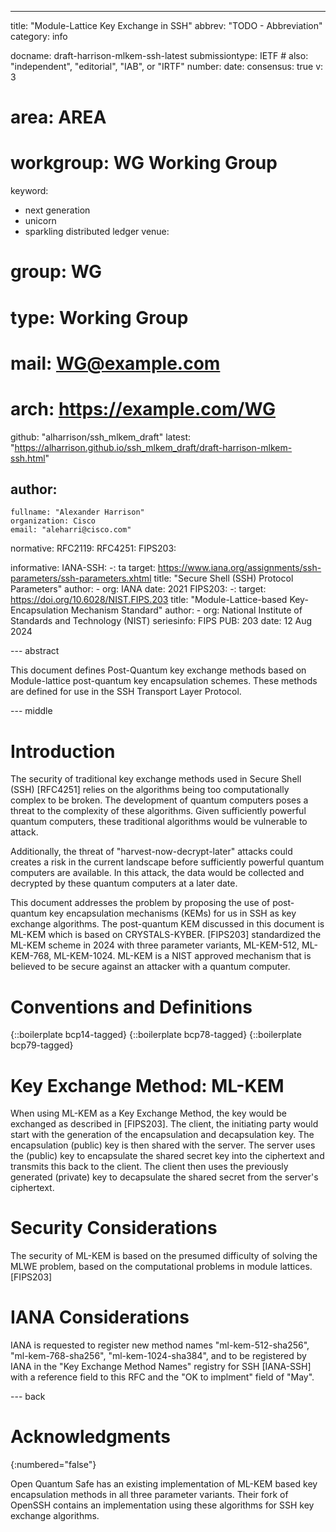 ---
title: "Module-Lattice Key Exchange in SSH"
abbrev: "TODO - Abbreviation"
category: info

docname: draft-harrison-mlkem-ssh-latest
submissiontype: IETF  # also: "independent", "editorial", "IAB", or "IRTF"
number:
date:
consensus: true
v: 3
# area: AREA
# workgroup: WG Working Group
keyword:
 - next generation
 - unicorn
 - sparkling distributed ledger
venue:
#  group: WG
#  type: Working Group
#  mail: WG@example.com
#  arch: https://example.com/WG
  github: "alharrison/ssh_mlkem_draft"
  latest: "https://alharrison.github.io/ssh_mlkem_draft/draft-harrison-mlkem-ssh.html"

author:
 -
    fullname: "Alexander Harrison"
    organization: Cisco
    email: "aleharri@cisco.com"

normative:
  RFC2119:
  RFC4251:
  FIPS203:

informative:
  IANA-SSH:
    -: ta
    target: https://www.iana.org/assignments/ssh-parameters/ssh-parameters.xhtml
    title: "Secure Shell (SSH) Protocol Parameters"
    author:
      -
        org: IANA
    date: 2021
  FIPS203:
    -:
    target: https://doi.org/10.6028/NIST.FIPS.203
    title: "Module-Lattice-based Key-Encapsulation Mechanism Standard"
    author:
      -
        org: National Institute of Standards and Technology (NIST)
    seriesinfo:
      FIPS PUB: 203
    date: 12 Aug 2024


--- abstract

This document defines Post-Quantum key exchange methods based on 
Module-lattice post-quantum key encapsulation schemes.  These methods
are defined for use in the SSH Transport Layer Protocol.

--- middle

# Introduction

The security of traditional key exchange methods used in Secure Shell (SSH) [RFC4251] relies on the algorithms being too computationally complex to be broken. The development of quantum computers poses a threat to the complexity of these algorithms. Given sufficiently powerful quantum computers, these traditional algorithms would be vulnerable to attack.

Additionally, the threat of "harvest-now-decrypt-later" attacks could creates a risk in the current landscape before sufficiently powerful quantum computers are available. In this attack, the data would be collected and decrypted by these quantum computers at a later date.

This document addresses the problem by proposing the use of post-quantum key encapsulation mechanisms (KEMs) for us in SSH as key exchange algorithms. The post-quantum KEM discussed in this document is ML-KEM which is based on CRYSTALS-KYBER. [FIPS203] standardized the ML-KEM scheme in 2024 with three parameter variants, ML-KEM-512, ML-KEM-768, ML-KEM-1024. ML-KEM is a NIST approved mechanism that is believed to be secure against an attacker with a quantum computer.


# Conventions and Definitions

{::boilerplate bcp14-tagged}
{::boilerplate bcp78-tagged}
{::boilerplate bcp79-tagged}

# Key Exchange Method: ML-KEM
When using ML-KEM as a Key Exchange Method, the key would be exchanged as described in [FIPS203]. The client, the initiating party would start with the generation of the encapsulation and decapsulation key. The encapsulation (public) key is then shared with the server. The server uses the (public) key to encapsulate the shared secret key into the ciphertext and transmits this back to the client. The client then uses the previously generated (private) key to decapsulate the shared secret from the server's ciphertext.

# Security Considerations

The security of ML-KEM is based on the presumed difficulty of solving the MLWE problem, based on the computational problems in module lattices. [FIPS203]

# IANA Considerations

IANA is requested to register new method names "ml-kem-512-sha256", 
"ml-kem-768-sha256", "ml-kem-1024-sha384", and to be registered by 
IANA in the "Key Exchange Method Names" registry for SSH [IANA-SSH] 
with a reference field to this RFC and the "OK to implment" field of 
"May".

--- back

# Acknowledgments
{:numbered="false"}

Open Quantum Safe has an existing implementation of ML-KEM based key encapsulation methods in all three parameter variants. Their fork of OpenSSH contains an implementation using these algorithms for SSH key exchange algorithms.
